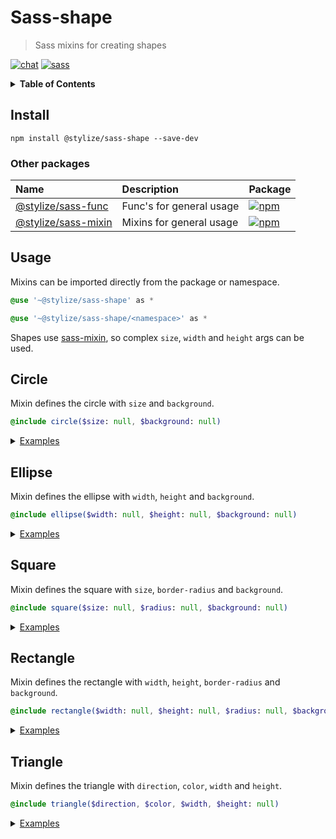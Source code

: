 # Sass-shape

> Sass mixins for creating shapes

[![chat](https://img.shields.io/gitter/room/stylize/community?style=flat-square&logo=gitter&color=blue&label=chat)](https://gitter.im/Yokize/stylize)
[![sass](https://img.shields.io/static/v1?style=flat-square&logo=sass&color=blue&label=Sass&message=latest)](https://www.npmjs.com/package/sass)

<details>
<summary>
  <b>Table of Contents</b>
</summary>

- [Circle](#circle)
- [Ellipse](#ellipse)
- [Square](#square)
- [Rectangle](#rectangle)
- [Triangle](#triangle)

</details>

<a name="install"></a>

## Install

```shell
npm install @stylize/sass-shape --save-dev
```

### Other packages

| Name                                                                     | Description              | Package                                                                                                                           |
| :----------------------------------------------------------------------- | :----------------------- | :-------------------------------------------------------------------------------------------------------------------------------- |
| [@stylize/sass-func](https://www.npmjs.com/package/@stylize/sass-func)   | Func's for general usage | [![npm](https://img.shields.io/npm/v/@stylize/sass-func?style=for-the-badge)](https://www.npmjs.com/package/@stylize/sass-func)   |
| [@stylize/sass-mixin](https://www.npmjs.com/package/@stylize/sass-mixin) | Mixins for general usage | [![npm](https://img.shields.io/npm/v/@stylize/sass-mixin?style=for-the-badge)](https://www.npmjs.com/package/@stylize/sass-mixin) |

<a name="usage"></a>

## Usage

Mixins can be imported directly from the package or namespace.

```sass
@use '~@stylize/sass-shape' as *
```

```sass
@use '~@stylize/sass-shape/<namespace>' as *
```

Shapes use [sass-mixin](https://www.npmjs.com/package/@stylize/sass-mixin), so complex `size`, `width` and `height` args can be used.

<a name="circle"></a>

## Circle

Mixin defines the circle with `size` and `background`.

```sass
@include circle($size: null, $background: null)
```

<details>
<summary>
  <u>Examples</u>
</summary>

```sass
// Radius 50%.
@include circle
// Radius 50%, [eq] width × height.
@include circle(20px)
// Radius 50%, [min] width × height.
@include circle(min 20px)
// Radius 50%, [max] width × height, background.
@include circle(max 20px, #fff)
// Radius 50%, [min] width × height, background.
@include circle($size: min 20px, $background: #fff)
// Radius 50%, [eq, min] width × height, background.
@include circle([auto, min 20px], #fff)
// Radius 50%, [eq, min, max] width × height, background.
@include circle([40px, min 20px, max 50px], #fff)
// Radius 50%, [eq, min, max] width × height, gradient background.
@include circle([40px, min 20px, max 50px], linear-gradient(#e66465, #9198e5))
```

</details>

<a name="ellipse"></a>

## Ellipse

Mixin defines the ellipse with `width`, `height` and `background`.

```sass
@include ellipse($width: null, $height: null, $background: null)
```

<details>
<summary>
  <u>Examples</u>
</summary>

```sass
// Radius 50%.
@include ellipse
// Radius 50%, [eq] width.
@include ellipse(20px)
// Radius 50%, [min] width.
@include ellipse(min 20px)
// Radius 50%, [max] width.
@include ellipse($width: max 20px)
// Radius 50%, [min] width, [max] height, background.
@include ellipse(min 10px, max 20px, #fff)
// Radius 50%, [eq, min] width, [max] height, background.
@include ellipse([auto, min 20px], max 20px, #fff)
// Radius 50%, [eq, min] width, [eq, max] height, background.
@include ellipse([40px, min 20px], [20px, max 10px], #fff)
// Radius 50%, [eq, min] width, [eq, max] height, gradient background.
@include ellipse([40px, min 20px], [20px, max 10px], linear-gradient(#e66465, #9198e5))
```

</details>

<a name="square"></a>

## Square

Mixin defines the square with `size`, `border-radius` and `background`.

```sass
@include square($size: null, $radius: null, $background: null)
```

<details>
<summary>
  <u>Examples</u>
</summary>

```sass
// [eq] width × height.
@include square(20px)
// [min] width × height, radius.
@include square(min 20px, 5px)
// [max] width × height, radius, background.
@include square(max 20px, 5px, #fff)
// [min] width × height, radius, background.
@include square($size: min 20px, $radius: 4px, $background: #fff)
// [eq, min] width × height, radius, background.
@include square([auto, min 20px], 5px, #fff)
// [eq, min, max] width × height, [top-left, bottom-right] radius, background.
@include square([40px, min 20px, max 50px], 5px 4px, #fff)
// [eq, min, max] width × height, [top-left, bottom-right] radius, background.
@include square([40px, min 20px, max 50px], [5px, 4px], #fff)
// [eq, min, max] width × height, [top-left, bottom-right] radius, gradient background.
@include square([40px, min 20px, max 50px], [5px, 4px], linear-gradient(#e66465, #9198e5))
```

</details>

<a name="rectangle"></a>

## Rectangle

Mixin defines the rectangle with `width`, `height`, `border-radius` and `background`.

```sass
@include rectangle($width: null, $height: null, $radius: null, $background: null)
```

<details>
<summary>
  <u>Examples</u>
</summary>

```sass
// [min] width.
@include rectangle(min 20px)
// [eq] width, [max] height.
@include rectangle(10px, max 20px)
// [eq] width, background.
@include rectangle($width: 10px, $background: #fff)
// [min] width, [eq] height, radius.
@include rectangle(min 10px, 20px, 4px)
// [max] width, [max] height, radius, background.
@include rectangle(max 10px, max 20px, 4px, #fff)
// [eq, min] width, [max] height, radius, background.
@include rectangle([auto, min 20px], max 20px, 4px, #fff)
// [eq, min] width, [eq, min] height, [top-left, bottom-right] radius, background.
@include rectangle([40px, min 20px], [20px, min 10px], 4px 3px, #fff)
// [eq, min] width, [eq, min] height, [top-left, bottom-right] radius, background.
@include rectangle([40px, min 20px], [20px, min 10px], [4px, 3px], #fff)
// [eq, min] width, [eq, min] height, [top-left, bottom-right] radius, gradient background.
@include rectangle([40px, min 20px], [20px, min 10px], [4px, 3px], linear-gradient(#e66465, #9198e5))
```

</details>

<a name="triangle"></a>

## Triangle

Mixin defines the triangle with `direction`, `color`, `width` and `height`.

```sass
@include triangle($direction, $color, $width, $height: null)
```

<details>
<summary>
  <u>Examples</u>
</summary>

```sass
// ↑ Triangle in top direction.
@include triangle(top #fff 5px)
// ↖ Triangle in top-left direction.
@include triangle(top-left, #fff, 5px, 10px)
```

</details>
